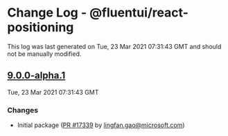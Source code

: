 # Change Log - @fluentui/react-positioning

This log was last generated on Tue, 23 Mar 2021 07:31:43 GMT and should not be manually modified.

<!-- Start content -->

## [9.0.0-alpha.1](https://github.com/microsoft/fluentui/tree/@fluentui/react-positioning_v9.0.0-alpha.1)

Tue, 23 Mar 2021 07:31:43 GMT

### Changes

- Initial package ([PR #17339](https://github.com/microsoft/fluentui/pull/17339) by lingfan.gao@microsoft.com)

